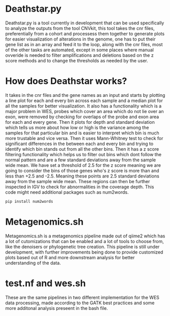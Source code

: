# Deathstar.py
Deathstar.py is a tool currently in development that can be used specifically to analyze the outputs from the tool CNVkit, this tool takes the cnr files, preferentially from a cohort and processess them together to generate plots for easier visualization of alterations in the genome, one has to put their gene list as in an array and feed it to the loop, along with the cnr files, most of the other tasks are automated, except in some places where manual ovveride is needed to filter amplifications and deletions based on the z score methods and to change the thresholds as needed by the user. 
# How does Deathstar works?
It takes in the cnr files and the gene names as an input and starts by plotting a line plot for each and every bin across each sample and a median plot for all the samples for better visualization. It also has a functionality which is a major problem in WES, probes which cover an area which do not lie over an exon, were removed by checking for overlaps of the probe and exon area for each and every gene. Then it plots for depth and standard deviation which tells us more about how low or high is the variance among the samples for that particular bin and is easier to interpret which bin is much more trustable and vice versa. Then it uses Mann-Whitney test to check for significant differences in the between each and every bin and trying to identify which bin stands out from all the other bins. Then it has a z score filtering functionality which helps us to filter out bins which dont follow the normal pattern and are a few standard deviations away from the sample wide mean. We have set a threshold of 2.5 for the z score meaning we are going to consider the bins of those genes who's z score is more than and less than +2.5 and -2.5. Meaning these points are 2.5 standard deviations away from the sample wide mean. These regions can then be further inspected in IGV to check for abnormalities in the coverage depth. This code might need additional packages such as num2words.
```bash
pip install num2words
```
# Metagenomics.sh
Metagenomics.sh is a metagenomics pipeline made out of qiime2 which has a lot of cutomizations that can be enabled and a lot of tools to choose from, like the denoisers or phylogenetic tree creation. This pipeline is still under development, with further improvements being done to provide customized plots based out of R and more downstream analysis for better understanding of the data.
# test.nf and wes.sh
These are the same pipelines in two different implementation for the WES data processing, made according to the GATK best practices and some more additonal analysis preseent in the bash file.
